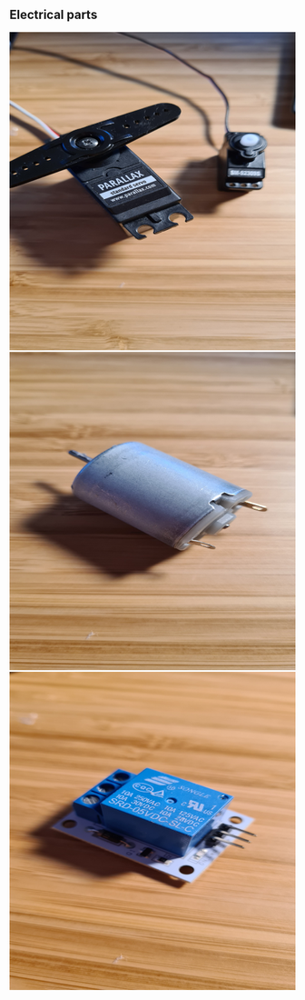 
## Electrical parts

<img src="./servos.jpg" height="560" width="740">
<img src="./DCmotor.jpg" height="560" width="740">
<img src="./relay5V.jpg" height="560" width="740">
